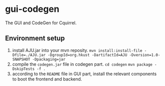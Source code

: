 # gui-codegen
The GUI and CodeGen for Cquirrel.


## Environment setup
1. install AJU.jar into your mvn reposity.
  `mvn install:install-file -Dfile=./AJU.jar -DgroupId=org.hkust -DartifactId=AJU -Dversion=1.0-SNAPSHOT -Dpackaging=jar`
2. compile the `codegen.jar` file in codegen part. 
  `cd codegen`
  `mvn package -DskipTests -f .`  
4. according to the `README` file in GUI part, install the relevant components to boot the frontend and backend. 
